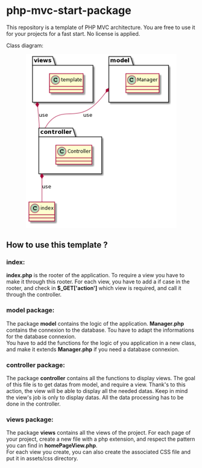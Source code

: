 # php-mvc-start-package

This repository is a template of PHP MVC architecture. You are free to use it for your projects for a fast start. No license is applied.</br>

Class diagram: </br>
<p align="center">
  <img src="assets/readme/uml.png" width="400" title="class diagram">
</p>

<h2>How to use this template ?</h2>

<h3>index: </h3>
<b>index.php</b> is the rooter of the application. To require a view you have to make it through this rooter. For each view, you have to add 
a if case in the rooter, and check in <b>$_GET['action']</b> which view is required, and call it through the controller.
</br>

<h3>model package: </h3>
The package <b>model</b> contains the logic of the application. <b>Manager.php</b> contains the connexion to the database.
Tou have to adapt the informations for the database connexion.</br>
You have to add the functions for the logic of you application in a new class, and make it extends <b>Manager.php</b> if you need a database connexion.
</br>

<h3>controller package: </h3>
The package <b>controller</b> contains all the functions to display views. The goal of this file is to get datas from model, and require a view. Thank's to 
this action, the view will be able to display all the needed datas. Keep in mind the view's job is only to display datas. All the data processing has to be 
done in the controller.
</br>

<h3>views package: </h3>
The package <b>views</b> contains all the views of the project. For each page of your project, create a new
file with a php extension, and respect the pattern you can find in <b>homePageView.php</b>.</br>
For each view you create, you can also create the associated CSS file and put it in assets/css directory.
</br>
